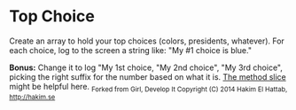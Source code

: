 # Top Choice
Create an array to hold your top choices (colors, presidents, whatever). For each choice, log to the screen a string like: "My #1 choice is blue."

**Bonus:** Change it to log "My 1st choice, "My 2nd choice", "My 3rd choice", picking the right suffix for the number based on what it is. [The method slice](https://developer.mozilla.org/en-US/docs/Web/JavaScript/Reference/Global_Objects/String/slice) might be helpful here.
<sub>Forked from Girl, Develop It
Copyright (C) 2014 Hakim El Hattab, http://hakim.se</sub>
